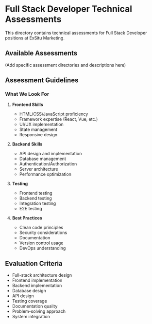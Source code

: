 # Full Stack Developer Technical Assessments

This directory contains technical assessments for Full Stack Developer positions at ExSitu Marketing.

## Available Assessments

(Add specific assessment directories and descriptions here)

## Assessment Guidelines

### What We Look For

1. **Frontend Skills**

    - HTML/CSS/JavaScript proficiency
    - Framework expertise (React, Vue, etc.)
    - UI/UX implementation
    - State management
    - Responsive design

2. **Backend Skills**

    - API design and implementation
    - Database management
    - Authentication/Authorization
    - Server architecture
    - Performance optimization

3. **Testing**

    - Frontend testing
    - Backend testing
    - Integration testing
    - E2E testing

4. **Best Practices**
    - Clean code principles
    - Security considerations
    - Documentation
    - Version control usage
    - DevOps understanding

## Evaluation Criteria

-   Full-stack architecture design
-   Frontend implementation
-   Backend implementation
-   Database design
-   API design
-   Testing coverage
-   Documentation quality
-   Problem-solving approach
-   System integration
